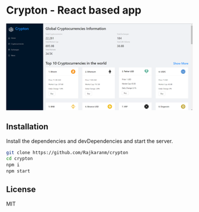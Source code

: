 # Crypton - React based app

![alt text](https://github.com/Rajkaranm/crypton/blob/main/img/crypton.png?raw=true)

## Installation
Install the dependencies and devDependencies and start the server.

```sh
git clone https://github.com/Rajkaranm/crypton
cd crypton
npm i
npm start
```


## License

MIT

